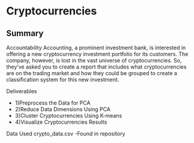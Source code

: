 # Cryptocurrencies

## Summary

Accountability Accounting, a prominent investment bank, is interested in offering a new cryptocurrency investment portfolio for its customers. The company, however, is lost in the vast universe of cryptocurrencies. So, they’ve asked you to create a report that includes what cryptocurrencies are on the trading market and how they could be grouped to create a classification system for this new investment.

Deliverables

- 1)Preprocess the Data for PCA
- 2)Reduce Data Dimensions Using PCA
- 3)Cluster Cryptocurrencies Using K-means
- 4)Visualize Cryptocurrencies Results

Data Used
crypto_data.csv -Found in repository
